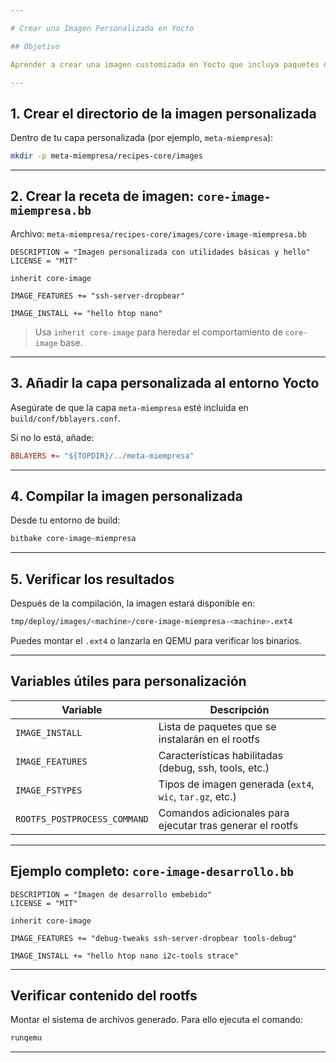 ```yaml
---

# Crear una Imagen Personalizada en Yocto

## Objetivo

Aprender a crear una imagen customizada en Yocto que incluya paquetes definidos por el usuario y características específicas para el sistema embebido.

---
```


## 1. Crear el directorio de la imagen personalizada

Dentro de tu capa personalizada (por ejemplo, `meta-miempresa`):

```bash
mkdir -p meta-miempresa/recipes-core/images
```

---

## 2. Crear la receta de imagen: `core-image-miempresa.bb`

Archivo: `meta-miempresa/recipes-core/images/core-image-miempresa.bb`

```bitbake
DESCRIPTION = "Imagen personalizada con utilidades básicas y hello"
LICENSE = "MIT"

inherit core-image

IMAGE_FEATURES += "ssh-server-dropbear"

IMAGE_INSTALL += "hello htop nano"
```

> Usa `inherit core-image` para heredar el comportamiento de `core-image` base.

---

## 3. Añadir la capa personalizada al entorno Yocto

Asegúrate de que la capa `meta-miempresa` esté incluida en `build/conf/bblayers.conf`.

Si no lo está, añade:

```conf
BBLAYERS += "${TOPDIR}/../meta-miempresa"
```

---

## 4. Compilar la imagen personalizada

Desde tu entorno de build:

```bash
bitbake core-image-miempresa
```

---

## 5. Verificar los resultados

Después de la compilación, la imagen estará disponible en:

```bash
tmp/deploy/images/<machine>/core-image-miempresa-<machine>.ext4
```

Puedes montar el `.ext4` o lanzarla en QEMU para verificar los binarios.

---

## Variables útiles para personalización

| Variable                    | Descripción                                                             |
|-----------------------------|-------------------------------------------------------------------------|
| `IMAGE_INSTALL`            | Lista de paquetes que se instalarán en el rootfs                       |
| `IMAGE_FEATURES`           | Características habilitadas (debug, ssh, tools, etc.)                  |
| `IMAGE_FSTYPES`            | Tipos de imagen generada (`ext4`, `wic`, `tar.gz`, etc.)               |
| `ROOTFS_POSTPROCESS_COMMAND` | Comandos adicionales para ejecutar tras generar el rootfs            |

---

## Ejemplo completo: `core-image-desarrollo.bb`

```bitbake
DESCRIPTION = "Imagen de desarrollo embebido"
LICENSE = "MIT"

inherit core-image

IMAGE_FEATURES += "debug-tweaks ssh-server-dropbear tools-debug"

IMAGE_INSTALL += "hello htop nano i2c-tools strace"
```

---

## Verificar contenido del rootfs

Montar el sistema de archivos generado. Para ello ejecuta el comando:

```bash
runqemu
```

---


